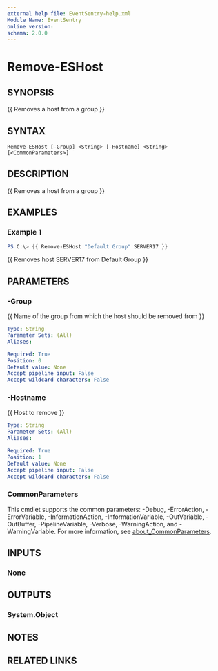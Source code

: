 ```yaml
---
external help file: EventSentry-help.xml
Module Name: EventSentry
online version:
schema: 2.0.0
---
```


# Remove-ESHost

## SYNOPSIS
{{ Removes a host from a group }}

## SYNTAX

```
Remove-ESHost [-Group] <String> [-Hostname] <String> [<CommonParameters>]
```

## DESCRIPTION
{{ Removes a host from a group }}

## EXAMPLES

### Example 1
```powershell
PS C:\> {{ Remove-ESHost "Default Group" SERVER17 }}
```

{{ Removes host SERVER17 from Default Group }}

## PARAMETERS

### -Group
{{ Name of the group from which the host should be removed from }}

```yaml
Type: String
Parameter Sets: (All)
Aliases:

Required: True
Position: 0
Default value: None
Accept pipeline input: False
Accept wildcard characters: False
```

### -Hostname
{{ Host to remove }}

```yaml
Type: String
Parameter Sets: (All)
Aliases:

Required: True
Position: 1
Default value: None
Accept pipeline input: False
Accept wildcard characters: False
```

### CommonParameters
This cmdlet supports the common parameters: -Debug, -ErrorAction, -ErrorVariable, -InformationAction, -InformationVariable, -OutVariable, -OutBuffer, -PipelineVariable, -Verbose, -WarningAction, and -WarningVariable. For more information, see [about_CommonParameters](http://go.microsoft.com/fwlink/?LinkID=113216).

## INPUTS

### None

## OUTPUTS

### System.Object
## NOTES

## RELATED LINKS
